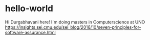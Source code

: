# hello-world

Hi 
Durgabhavani here!
I'm doing masters in Computerscience at UNO
https://insights.sei.cmu.edu/sei_blog/2016/10/seven-principles-for-software-assurance.html
